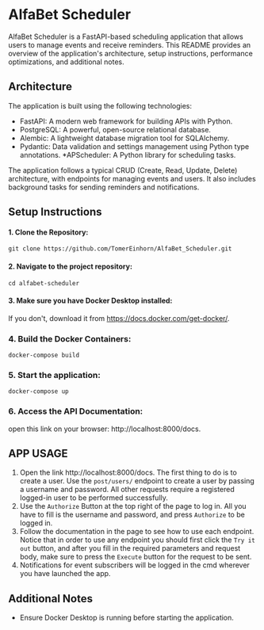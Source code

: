 # AlfaBet Scheduler 

AlfaBet Scheduler is a FastAPI-based scheduling application that allows users to manage events and receive reminders. This README provides an overview of the application's architecture, setup instructions, performance optimizations, and additional notes.

## Architecture

The application is built using the following technologies:

* FastAPI: A modern web framework for building APIs with Python.
* PostgreSQL: A powerful, open-source relational database.
* Alembic: A lightweight database migration tool for SQLAlchemy.
* Pydantic: Data validation and settings management using Python type annotations.
*APScheduler: A Python library for scheduling tasks.

The application follows a typical CRUD (Create, Read, Update, Delete) architecture, with endpoints for managing events and users. It also includes background tasks for sending reminders and notifications.

## Setup Instructions
#### 1. Clone the Repository:

````
git clone https://github.com/TomerEinhorn/AlfaBet_Scheduler.git
````
#### 2. Navigate to the project repository:
````
cd alfabet-scheduler
````
#### 3. Make sure you have Docker Desktop installed:
If you don't, download it from https://docs.docker.com/get-docker/.
### 4. Build the Docker Containers:
````
docker-compose build
````
### 5. Start the application:
````
docker-compose up
````
### 6. Access the API Documentation:
open this link on your browser: http://localhost:8000/docs.

## APP USAGE
1. Open the link http://localhost:8000/docs. The first thing to do is to create a user. Use the `post/users/` endpoint to
create a user by passing a username and password. All other requests require a registered logged-in user to be performed
successfully.
2. Use the `Authorize` Button at the top right of the page to log in. All you have to fill is the username and password, 
and press `Authorize` to be logged in. 
3. Follow the documentation in the page to see how to use each endpoint. Notice that in order to use any endpoint you 
should first click the `Try it out` button, and after you fill in the required parameters and request body, make sure to
press the `Execute` button for the request to be sent.
4. Notifications for event subscribers will be logged in the cmd wherever you have launched the app.

## Additional Notes
* Ensure Docker Desktop is running before starting the application.

